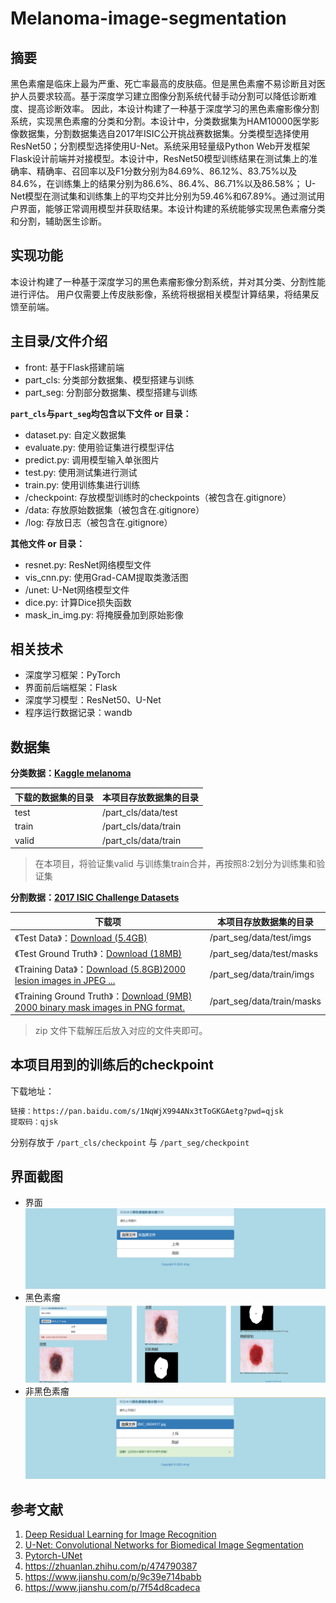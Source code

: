 # Melanoma-image-segmentation
## 摘要
黑色素瘤是临床上最为严重、死亡率最高的皮肤癌。但是黑色素瘤不易诊断且对医护人员要求较高。基于深度学习建立图像分割系统代替手动分割可以降低诊断难度、提高诊断效率。
因此，本设计构建了一种基于深度学习的黑色素瘤影像分割系统，实现黑色素瘤的分类和分割。本设计中，分类数据集为HAM10000医学影像数据集，分割数据集选自2017年ISIC公开挑战赛数据集。分类模型选择使用ResNet50；分割模型选择使用U-Net。系统采用轻量级Python Web开发框架Flask设计前端并对接模型。本设计中，ResNet50模型训练结果在测试集上的准确率、精确率、召回率以及F1分数分别为84.69%、86.12%、83.75%以及84.6%，在训练集上的结果分别为86.6%、86.4%、86.71%以及86.58%；
U-Net模型在测试集和训练集上的平均交并比分别为59.46%和67.89%。通过测试用户界面，能够正常调用模型并获取结果。本设计构建的系统能够实现黑色素瘤分类和分割，辅助医生诊断。
## 实现功能
本设计构建了一种基于深度学习的黑色素瘤影像分割系统，并对其分类、分割性能进行评估。
用户仅需要上传皮肤影像，系统将根据相关模型计算结果，将结果反馈至前端。
## 主目录/文件介绍
- front: 基于Flask搭建前端
- part_cls: 分类部分数据集、模型搭建与训练
- part_seg: 分割部分数据集、模型搭建与训练 

**`part_cls`与`part_seg`均包含以下文件 or 目录：**

- dataset.py: 自定义数据集
- evaluate.py: 使用验证集进行模型评估
- predict.py: 调用模型输入单张图片
- test.py: 使用测试集进行测试
- train.py: 使用训练集进行训练
- /checkpoint: 存放模型训练时的checkpoints（被包含在.gitignore）
- /data: 存放原始数据集（被包含在.gitignore）
- /log: 存放日志（被包含在.gitignore）

**其他文件 or 目录：**
- resnet.py: ResNet网络模型文件
- vis_cnn.py: 使用Grad-CAM提取类激活图
- /unet: U-Net网络模型文件
- dice.py: 计算Dice损失函数
- mask_in_img.py: 将掩膜叠加到原始影像

## 相关技术
- 深度学习框架：PyTorch
- 界面前后端框架：Flask
- 深度学习模型：ResNet50、U-Net
- 程序运行数据记录：wandb




## 数据集
**分类数据：[Kaggle melanoma](https://www.kaggle.com/datasets/drscarlat/melanoma)**

| 下载的数据集的目录 | 本项目存放数据集的目录          |
|-----------|----------------------|
| test      | /part_cls/data/test  |
| train     | /part_cls/data/train |
| valid     | /part_cls/data/train |
>在本项目，将验证集valid 与训练集train合并，再按照8:2划分为训练集和验证集

**分割数据：[2017 ISIC Challenge Datasets](https://challenge.isic-archive.com/data/#2017)**

| 下载项                                                                                                                                                                         | 本项目存放数据集的目录                |
|-----------------------------------------------------------------------------------------------------------------------------------------------------------------------------|----------------------------|
| 《Test Data》：[Download (5.4GB)](https://isic-challenge-data.s3.amazonaws.com/2017/ISIC-2017_Test_v2_Data.zip)                                                                | /part_seg/data/test/imgs   |
| 《Test Ground Truth》：[Download (18MB)](https://isic-challenge-data.s3.amazonaws.com/2017/ISIC-2017_Test_v2_Part1_GroundTruth.zip)                                            | /part_seg/data/test/masks  |
| 《Training Data》：[Download (5.8GB)2000 lesion images in JPEG ...](https://isic-challenge-data.s3.amazonaws.com/2017/ISIC-2017_Training_Data.zip)                             | /part_seg/data/train/imgs  |
| 《Training Ground Truth》：[Download (9MB) 2000 binary mask images in PNG format.](https://isic-challenge-data.s3.amazonaws.com/2017/ISIC-2017_Training_Part1_GroundTruth.zip) | /part_seg/data/train/masks |
>zip 文件下载解压后放入对应的文件夹即可。

## 本项目用到的训练后的checkpoint
下载地址：
```txt
链接：https://pan.baidu.com/s/1NqWjX994ANx3tToGKGAetg?pwd=qjsk 
提取码：qjsk
```
分别存放于 `/part_cls/checkpoint` 与 `/part_seg/checkpoint`


## 界面截图
- 界面
![system.png](front%2Fstatic%2Fimages%2Fsystem.png)
- 黑色素瘤
![is_melanoma.png](front%2Fstatic%2Fimages%2Fis_melanoma.png)
- 非黑色素瘤
![not_melanoma.png](front%2Fstatic%2Fimages%2Fnot_melanoma.png)

## 参考文献
1. [Deep Residual Learning for Image Recognition](https://arxiv.org/abs/1512.03385)
2. [U-Net: Convolutional Networks for Biomedical Image Segmentation](https://arxiv.org/pdf/1505.04597.pdf)
3. [Pytorch-UNet](https://github.com/milesial/Pytorch-UNet)
4. https://zhuanlan.zhihu.com/p/474790387
5. https://www.jianshu.com/p/9c39e714babb
6. https://www.jianshu.com/p/7f54d8cadeca
